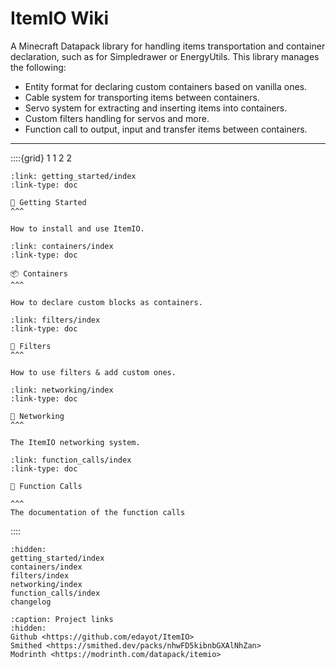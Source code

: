 # **ItemIO Wiki**

A Minecraft Datapack library for handling items transportation and container declaration, such as for Simpledrawer or EnergyUtils. This library manages the following:
* Entity format for declaring custom containers based on vanilla ones.
* Cable system for transporting items between containers.
* Servo system for extracting and inserting items into containers.
* Custom filters handling for servos and more.
* Function call to output, input and transfer items between containers.

---


::::{grid} 1 1 2 2
```{grid-item-card}
:link: getting_started/index
:link-type: doc

🚀 Getting Started
^^^

How to install and use ItemIO.
```

```{grid-item-card}
:link: containers/index
:link-type: doc

📦 Containers
^^^

How to declare custom blocks as containers.

```

```{grid-item-card}
:link: filters/index
:link-type: doc

🔧 Filters
^^^

How to use filters & add custom ones.

```

```{grid-item-card}
:link: networking/index
:link-type: doc

🔌 Networking
^^^

The ItemIO networking system.

```

```{grid-item-card}
:link: function_calls/index
:link-type: doc

🧩 Function Calls

^^^
The documentation of the function calls

```



::::

```{toctree}
:hidden:
getting_started/index
containers/index
filters/index
networking/index
function_calls/index
changelog
```

```{toctree}
:caption: Project links
:hidden:
Github <https://github.com/edayot/ItemIO>
Smithed <https://smithed.dev/packs/nhwFD5kibnbGXAlNhZan>
Modrinth <https://modrinth.com/datapack/itemio>
```


